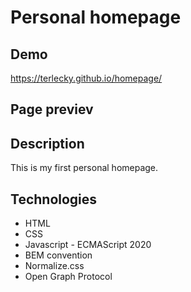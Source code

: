 # Personal homepage

## Demo

https://terlecky.github.io/homepage/

## Page previev



## Description
This is my first personal homepage.

## Technologies
- HTML
- CSS
- Javascript - ECMAScript 2020
- BEM convention
- Normalize.css
- Open Graph Protocol
